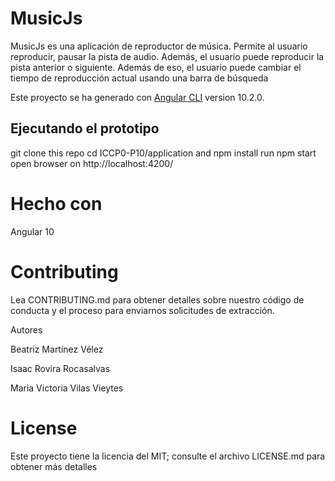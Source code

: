 # MusicJs

MusicJs es una aplicación de reproductor de música. Permite al usuario reproducir, pausar la pista de audio. Además, el usuario puede reproducir la pista anterior o siguiente. Además de eso, el usuario puede cambiar el tiempo de reproducción actual usando una barra de búsqueda

Este  proyecto se ha generado con  [Angular CLI](https://github.com/angular/angular-cli) version 10.2.0.

## Ejecutando el prototipo

git clone this repo
cd ICCP0-P10/application and npm install
run npm start
open browser on http://localhost:4200/

# Hecho con 

Angular 10

# Contributing

Lea CONTRIBUTING.md para obtener detalles sobre nuestro código de conducta y el proceso para enviarnos solicitudes de extracción.

Autores

Beatriz Martínez Vélez

Isaac Rovira Rocasalvas

Maria Victoria Vilas Vieytes

# License

Este proyecto tiene la licencia del MIT; consulte el archivo LICENSE.md para obtener más detalles
